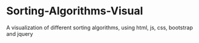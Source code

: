 # Sorting-Algorithms-Visual
 A visualization of different sorting algorithms, using html, js, css, bootstrap and jquery
